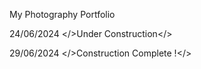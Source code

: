  My Photography Portfolio

24/06/2024 </>Under Construction</>

29/06/2024 </>Construction Complete !</>

